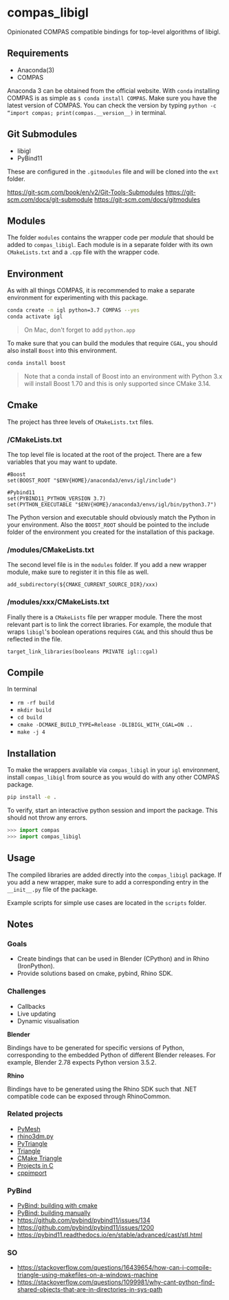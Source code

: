 # compas_libigl

Opinionated COMPAS compatible bindings for top-level algorithms of libigl.

## Requirements

* Anaconda(3)
* COMPAS

Anaconda 3 can be obtained from the official website. With `conda` installing COMPAS is as simple as `$ conda install COMPAS`. Make sure you have the latest version of COMPAS. You can check the version by typing `python -c “import compas; print(compas.__version__)` in terminal.

## Git Submodules

* libigl
* PyBind11

These are configured in the `.gitmodules` file and will be cloned into the `ext` folder.

<https://git-scm.com/book/en/v2/Git-Tools-Submodules>
<https://git-scm.com/docs/git-submodule>
<https://git-scm.com/docs/gitmodules>

## Modules

The folder `modules` contains the wrapper code per *module* that should be added to `compas_libigl`.
Each module is in a separate folder with its own `CMakeLists.txt` and a `.cpp` file with the wrapper code.

## Environment

As with all things COMPAS, it is recommended to make a separate environment for experimenting with this package.

```bash
conda create -n igl python=3.7 COMPAS --yes
conda activate igl
```

> On Mac, don't forget to add `python.app`

To make sure that you can build the modules that require `CGAL`, you should also install `Boost` into this environment.

```bash
conda install boost
```

> Note that a conda install of Boost into an environment with Python 3.x will install Boost 1.70 and this is only supported since CMake 3.14.

## Cmake

The project has three levels of `CMakeLists.txt` files.

### /CMakeLists.txt

The top level file is located at the root of the project. There are a few variables that you may want to update.

```make
#Boost
set(BOOST_ROOT "$ENV{HOME}/anaconda3/envs/igl/include")

#Pybind11
set(PYBIND11_PYTHON_VERSION 3.7)
set(PYTHON_EXECUTABLE "$ENV{HOME}/anaconda3/envs/igl/bin/python3.7")
```

The Python version and executable should obviously match the Python in your environment. Also the `BOOST_ROOT` should be pointed to the include folder of the environment you created for the installation of this package.

### /modules/CMakeLists.txt

The second level file is in the `modules` folder. If you add a new wrapper module, make sure to register it in this file as well.

```make
add_subdirectory(${CMAKE_CURRENT_SOURCE_DIR}/xxx)
```

### /modules/xxx/CMakeLists.txt

Finally there is a `CMakeLists` file per wrapper module. There the most relevant part is to link the correct libraries. For example, the module that wraps `libigl`'s boolean operations requires `CGAL` and this should thus be reflected in the file.

```make
target_link_libraries(booleans PRIVATE igl::cgal)
```

## Compile

In terminal

* `rm -rf build`
* `mkdir build`
* `cd build`
* `cmake -DCMAKE_BUILD_TYPE=Release -DLIBIGL_WITH_CGAL=ON ..`
* `make -j 4`

## Installation

To make the wrappers available via `compas_libigl` in your `igl` environment, install `compas_libigl` from source as you would do with any other COMPAS package.

```bash
pip install -e .
```

To verify, start an interactive python session and import the package. This should not throw any errors.

```python
>>> import compas
>>> import compas_libigl
```

## Usage

The compiled libraries are added directly into the `compas_libigl` package.
If you add a new wrapper, make sure to add a corresponding entry in the `__init__.py` file of the package.

Example scripts for simple use cases are located in the `scripts` folder.

## Notes

### Goals

* Create bindings that can be used in Blender (CPython) and in Rhino (IronPython).
* Provide solutions based on cmake, pybind, Rhino SDK.

### Challenges

* Callbacks
* Live updating
* Dynamic visualisation

**Blender**

Bindings have to be generated for specific versions of Python, corresponding to
the embedded Python of different Blender releases. For example, Blender 2.78 expects
Python version 3.5.2.

**Rhino**

Bindings have to be generated using the Rhino SDK such that .NET compatible code
can be exposed through RhinoCommon.

### Related projects

* [PyMesh](https://github.com/PyMesh/PyMesh)
* [rhino3dm.py](https://github.com/mcneel/rhino3dm/blob/master/RHINO3DM.PY.md)
* [PyTriangle](https://github.com/pletzer/pytriangle)
* [Triangle](https://github.com/drufat/triangle)
* [CMake Triangle](https://github.com/wo80/Triangle)
* [Projects in C](https://userpages.umbc.edu/~rostamia/cbook/triangle.html)
* [cppimport](https://github.com/tbenthompson/cppimport)

### PyBind

* [PyBind: building with cmake](https://pybind11.readthedocs.io/en/stable/compiling.html#building-with-cmake)
* [PyBind: building manually](https://pybind11.readthedocs.io/en/stable/compiling.html#building-manually)
* <https://github.com/pybind/pybind11/issues/134>
* <https://github.com/pybind/pybind11/issues/1200>
* <https://pybind11.readthedocs.io/en/stable/advanced/cast/stl.html>

### SO

* <https://stackoverflow.com/questions/16439654/how-can-i-compile-triangle-using-makefiles-on-a-windows-machine>
* <https://stackoverflow.com/questions/1099981/why-cant-python-find-shared-objects-that-are-in-directories-in-sys-path>
